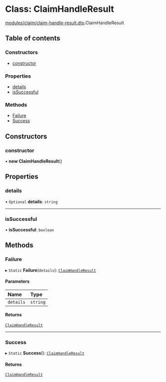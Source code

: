 # Class: ClaimHandleResult

[modules/claim/claim-handle-result.dto](../modules/modules_claim_claim_handle_result_dto.md).ClaimHandleResult

## Table of contents

### Constructors

- [constructor](modules_claim_claim_handle_result_dto.ClaimHandleResult.md#constructor)

### Properties

- [details](modules_claim_claim_handle_result_dto.ClaimHandleResult.md#details)
- [isSuccessful](modules_claim_claim_handle_result_dto.ClaimHandleResult.md#issuccessful)

### Methods

- [Failure](modules_claim_claim_handle_result_dto.ClaimHandleResult.md#failure)
- [Success](modules_claim_claim_handle_result_dto.ClaimHandleResult.md#success)

## Constructors

### constructor

• **new ClaimHandleResult**()

## Properties

### details

• `Optional` **details**: `string`

___

### isSuccessful

• **isSuccessful**: `boolean`

## Methods

### Failure

▸ `Static` **Failure**(`details`): [`ClaimHandleResult`](modules_claim_claim_handle_result_dto.ClaimHandleResult.md)

#### Parameters

| Name | Type |
| :------ | :------ |
| `details` | `string` |

#### Returns

[`ClaimHandleResult`](modules_claim_claim_handle_result_dto.ClaimHandleResult.md)

___

### Success

▸ `Static` **Success**(): [`ClaimHandleResult`](modules_claim_claim_handle_result_dto.ClaimHandleResult.md)

#### Returns

[`ClaimHandleResult`](modules_claim_claim_handle_result_dto.ClaimHandleResult.md)

